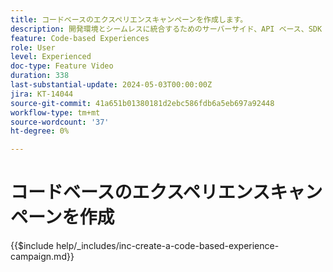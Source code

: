 ```yaml
---
title: コードベースのエクスペリエンスキャンペーンを作成します。
description: 開発環境とシームレスに統合するためのサーバーサイド、API ベース、SDK ベースの実装方法のサポートを利用してパーソナライゼーションを拡張する、コードベースのエクスペリエンスキャンペーンを作成する方法を説明します。
feature: Code-based Experiences
role: User
level: Experienced
doc-type: Feature Video
duration: 338
last-substantial-update: 2024-05-03T00:00:00Z
jira: KT-14044
source-git-commit: 41a651b01380181d2ebc586fdb6a5eb697a92448
workflow-type: tm+mt
source-wordcount: '37'
ht-degree: 0%

---
```



# コードベースのエクスペリエンスキャンペーンを作成

{{$include help/_includes/inc-create-a-code-based-experience-campaign.md}}
